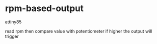# rpm-based-output

attiny85 

read rpm then compare value with potentiometer
if higher the output will trigger
